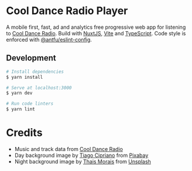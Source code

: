 # Cool Dance Radio Player

A mobile first, fast, ad and analytics free progressive web app for listening to [Cool Dance Radio](https://www.cooldanceradio.com/). Build with [NuxtJS](https://nuxt.com/), [Vite](https://vite.nuxtjs.org/) and [TypeScript](https://www.typescriptlang.org/).
Code style is enforced with [@antfu/eslint-config](https://github.com/antfu/eslint-config).

## Development

```bash
# Install dependencies
$ yarn install

# Serve at localhost:3000
$ yarn dev

# Run code linters
$ yarn lint
```

# Credits

- Music and track data from [Cool Dance Radio](https://www.cooldanceradio.com/)
- Day background image by [Tiago Cipriano](https://pixabay.com/users/tiagocipriano-8062125/?utm_source=link-attribution&utm_medium=referral&utm_campaign=image&utm_content=3157732) from [Pixabay](https://pixabay.com//?utm_source=link-attribution&utm_medium=referral&utm_campaign=image&utm_content=3157732)
- Night background image by [Thais Morais](https://unsplash.com/@tata_morais?utm_source=unsplash&utm_medium=referral&utm_content=creditCopyText) from [Unsplash](https://unsplash.com/photos/uxLHRLkwzhI?utm_source=unsplash&utm_medium=referral)

